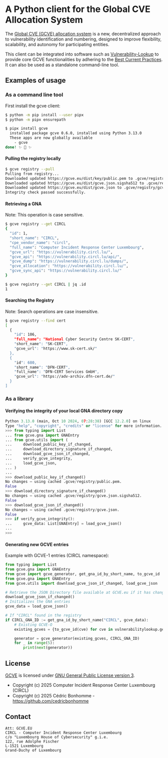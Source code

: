 # A Python client for the Global CVE Allocation System

The [Global CVE (GCVE) allocation system](https://gcve.eu) is a new, decentralized
approach to vulnerability identification and numbering, designed to improve flexibility,
scalability, and autonomy for participating entities.

This client can be integrated into software such as
[Vulnerability-Lookup](https://github.com/vulnerability-lookup/vulnerability-lookup)
to provide core GCVE functionalities by adhering to the
[Best Current Practices](https://gcve.eu/bcp/).  
It can also be used as a standalone command-line tool.


## Examples of usage

### As a command line tool

First install the gcve client:

```bash
$ python -m pip install --user pipx
$ python -m pipx ensurepath

$ pipx install gcve
  installed package gcve 0.6.0, installed using Python 3.13.0
  These apps are now globally available
    - gcve
done! ✨ 🌟 ✨
```

#### Pulling the registry locally

```bash
$ gcve registry --pull
Pulling from registry...
Downloaded updated https://gcve.eu/dist/key/public.pem to .gcve/registry/public.pem
Downloaded updated https://gcve.eu/dist/gcve.json.sigsha512 to .gcve/registry/gcve.json.sigsha512
Downloaded updated https://gcve.eu/dist/gcve.json to .gcve/registry/gcve.json
Integrity check passed successfully.

```

#### Retrieving a GNA

Note: This operation is case sensitive.

```bash
$ gcve registry --get CIRCL
{
  "id": 1,
  "short_name": "CIRCL",
  "cpe_vendor_name": "circl",
  "full_name": "Computer Incident Response Center Luxembourg",
  "gcve_url": "https://vulnerability.circl.lu/",
  "gcve_api": "https://vulnerability.circl.lu/api/",
  "gcve_dump": "https://vulnerability.circl.lu/dumps/",
  "gcve_allocation": "https://vulnerability.circl.lu/",
  "gcve_sync_api": "https://vulnerability.circl.lu/"
}

$ gcve registry --get CIRCL | jq .id
1
```

#### Searching the Registry

Note: Search operations are case insensitive.

```bash
$ gcve registry --find cert
[
  {
    "id": 106,
    "full_name": "National Cyber Security Centre SK-CERT",
    "short_name": "SK-CERT",
    "gcve_url": "https://www.sk-cert.sk/"
  },
  {
    "id": 680,
    "short_name": "DFN-CERT",
    "full_name": "DFN-CERT Services GmbH",
    "gcve_url": "https://adv-archiv.dfn-cert.de/"
  }
]
```


### As a library

#### Verifying the integrity of your local GNA directory copy

```python
Python 3.13.0 (main, Oct 10 2024, 07:28:38) [GCC 12.2.0] on linux
Type "help", "copyright", "credits" or "license" for more information.
>>> from typing import List
... from gcve.gna import GNAEntry
... from gcve.utils import (
...     download_public_key_if_changed,
...     download_directory_signature_if_changed,
...     download_gcve_json_if_changed,
...     verify_gcve_integrity,
...     load_gcve_json,
... )
... 
>>> download_public_key_if_changed()
No changes — using cached .gcve/registry/public.pem.
False
>>> download_directory_signature_if_changed()
No changes — using cached .gcve/registry/gcve.json.sigsha512.
False
>>> download_gcve_json_if_changed()
No changes — using cached .gcve/registry/gcve.json.
False
>>> if verify_gcve_integrity():
...     gcve_data: List[GNAEntry] = load_gcve_json()
...     
>>> 
```

#### Generating new GCVE entries

Example with GCVE-1 entries (CIRCL namespace):

```python
from typing import List
from gcve.gna import GNAEntry
from gcve import gcve_generator, get_gna_id_by_short_name, to_gcve_id
from gcve.gna import GNAEntry
from gcve.utils import download_gcve_json_if_changed, load_gcve_json

# Retrieve the JSON Directory file available at GCVE.eu if it has changed
download_gcve_json_if_changed()
# Initializes the GNA entries
gcve_data = load_gcve_json()

# If "CIRCL" found in the registry
if CIRCL_GNA_ID := get_gna_id_by_short_name("CIRCL", gcve_data):
    # Existing GCVE-O
    existing_gcves = {to_gcve_id(cve) for cve in vulnerabilitylookup.get_all_ids()}

    generator = gcve_generator(existing_gcves, CIRCL_GNA_ID)
    for _ in range(5):
        print(next(generator))
```


## License

[GCVE](https://github.com/gcve-eu/gcve) is licensed under
[GNU General Public License version 3](https://www.gnu.org/licenses/gpl-3.0.html).


- Copyright (c) 2025 Computer Incident Response Center Luxembourg (CIRCL)
- Copyright (c) 2025 Cédric Bonhomme - https://github.com/cedricbonhomme


## Contact

~~~
Att: GCVE.EU
CIRCL - Computer Incident Response Center Luxembourg
c/o "Luxembourg House of Cybersecurity" g.i.e.
122, rue Adolphe Fischer
L-1521 Luxembourg
Grand-Duchy of Luxembourg
~~~
